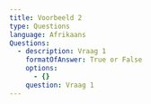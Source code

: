 ```yaml
---
title: Voorbeeld 2
type: Questions
language: Afrikaans
Questions:
  - description: Vraag 1
    formatOfAnswer: True or False
    options:
      - {}
    question: Vraag 1
---
```



